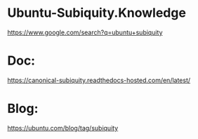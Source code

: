 # Ubuntu-Subiquity.Knowledge
https://www.google.com/search?q=ubuntu+subiquity

# Doc:
https://canonical-subiquity.readthedocs-hosted.com/en/latest/

# Blog:
https://ubuntu.com/blog/tag/subiquity

